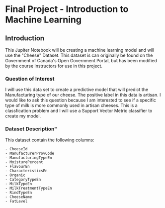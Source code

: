 # Final Project - Introduction to Machine Learning
## Introduction
This Jupiter Notebook will be creating a machine learning model and will use the \"Cheese\" Dataset. This dataset is can originally be found on the Government of Canada's Open Government Portal, but has been modified by the course instructors for use in this project.
### Question of Interest
I will use this data set to create a predictive model that will predict the Manufacturing type of our cheese. The positive label in this data is artisan. I would like to ask this question because I am interested to see if a specific type of milk is more commonly used in artisan cheeses. This is a classfication problem and I will use a Support Vector Metric classifier to create my model.
### Dataset Description"
This dataset contain the following columns:

    - CheeseId
    - ManufacturerProvCode
    - ManufacturingTypeEn
    - MoisturePercent
    - FlavourEn
    - CharacteristicsEn
    - Organic
    - CategoryTypeEn
    - MilkTypeEn
    - MilkTreatmentTypeEn
    - RindTypeEn
    - CheeseName
    - FatLevel
